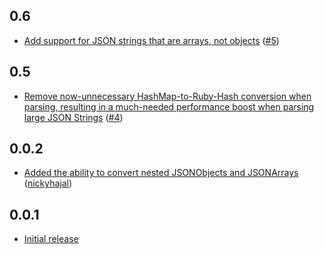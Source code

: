 0.6
---
* [Add support for JSON strings that are arrays, not objects](https://github.com/darinwilson/moran/commit/d00ca974143cb2d7fe2aab1dae9af0e932e14282) ([#5](https://github.com/darinwilson/moran/issues/5))

0.5
---
* [Remove now-unnecessary HashMap-to-Ruby-Hash conversion when parsing, resulting in a much-needed performance boost when parsing large JSON Strings](https://github.com/darinwilson/moran/commit/01a49e2c4a8ab182847a62db5103818330c58b1c) ([#4](https://github.com/darinwilson/moran/issues/4))

0.0.2
-----
* [Added the ability to convert nested JSONObjects and JSONArrays](https://github.com/darinwilson/moran/commit/389578e78f3bbd8776243dd957d7a926c7268b80) ([nickyhajal](https://github.com/nickyhajal))

0.0.1
-----
* [Initial release](https://github.com/darinwilson/moran/commit/9677d465b24198f63fcb0b38a7b213f1564c799e)
